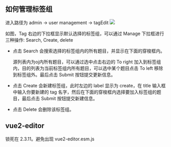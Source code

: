 ## 如何管理标签组

进入路径为 admin -> user management -> tagEdit
![](http://or7tt6rug.bkt.clouddn.com/tag1.jpg)

如图，Tag 右边的下拉框显示默认选择的标签组，可以通过 Manage 下拉框进行三种操作: Search, Create, delete

- 点击 Search 会搜索选择的标签组内的所有题目，并显示在下面的穿梭框内。

  源列表内为oj内所有题目，可以通过选中点击右边的 To right 加入到标签组内，目的列表为当前标签组内所有题目，可以选中某个题目点击 To left 移除到标签组外。最后点击 Submit 按钮提交更新信息。

- 点击 Create 会新建标签组，此时左边的 label 显示为 create，在 title 输入框中输入你要新建的 tag 名字，然后在下面的穿梭框内选择要加入标签组的题目，最后点击 Submit 按钮提交新建信息。

- 点击 Delete 会删除该标签组。

## vue2-editor
锁死在 2.3.11。避免出现 vue2-editor.esm.js
